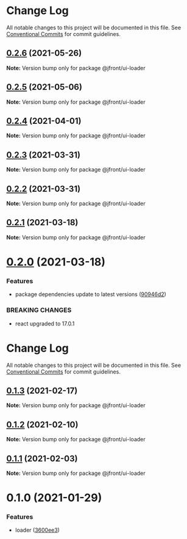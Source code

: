 # Change Log

All notable changes to this project will be documented in this file.
See [Conventional Commits](https://conventionalcommits.org) for commit guidelines.

## [0.2.6](https://github.com/Jepria/jfront-ui/compare/@jfront/ui-loader@0.2.5...@jfront/ui-loader@0.2.6) (2021-05-26)

**Note:** Version bump only for package @jfront/ui-loader





## [0.2.5](https://github.com/Jepria/jfront-ui/compare/@jfront/ui-loader@0.2.4...@jfront/ui-loader@0.2.5) (2021-05-06)

**Note:** Version bump only for package @jfront/ui-loader





## [0.2.4](https://github.com/Jepria/jfront-ui/compare/@jfront/ui-loader@0.2.3...@jfront/ui-loader@0.2.4) (2021-04-01)

**Note:** Version bump only for package @jfront/ui-loader





## [0.2.3](https://github.com/Jepria/jfront-ui/compare/@jfront/ui-loader@0.2.2...@jfront/ui-loader@0.2.3) (2021-03-31)

**Note:** Version bump only for package @jfront/ui-loader





## [0.2.2](https://github.com/Jepria/jfront-ui/compare/@jfront/ui-loader@0.2.1...@jfront/ui-loader@0.2.2) (2021-03-31)

**Note:** Version bump only for package @jfront/ui-loader





## [0.2.1](https://github.com/Jepria/jfront-ui/compare/@jfront/ui-loader@0.2.0...@jfront/ui-loader@0.2.1) (2021-03-18)

**Note:** Version bump only for package @jfront/ui-loader





# [0.2.0](https://github.com/Jepria/jfront-ui/compare/@jfront/ui-loader@0.1.3...@jfront/ui-loader@0.2.0) (2021-03-18)


### Features

* package dependencies update to latest versions ([90946d2](https://github.com/Jepria/jfront-ui/commit/90946d25fcb08fc77e4b143567963682f8ff3d2b))


### BREAKING CHANGES

* react upgraded to 17.0.1





# Change Log

All notable changes to this project will be documented in this file. See
[Conventional Commits](https://conventionalcommits.org) for commit guidelines.

## [0.1.3](https://github.com/Jepria/jfront-ui/compare/@jfront/ui-loader@0.1.2...@jfront/ui-loader@0.1.3) (2021-02-17)

**Note:** Version bump only for package @jfront/ui-loader

## [0.1.2](https://github.com/Jepria/jfront-ui/compare/@jfront/ui-loader@0.1.1...@jfront/ui-loader@0.1.2) (2021-02-10)

**Note:** Version bump only for package @jfront/ui-loader

## [0.1.1](https://github.com/Jepria/jfront-ui/compare/@jfront/ui-loader@0.1.0...@jfront/ui-loader@0.1.1) (2021-02-03)

**Note:** Version bump only for package @jfront/ui-loader

# 0.1.0 (2021-01-29)

### Features

- loader
  ([3600ee3](https://github.com/Jepria/jfront-ui/commit/3600ee3c3d69ecf0948f7342f7398dfe0785982f))
